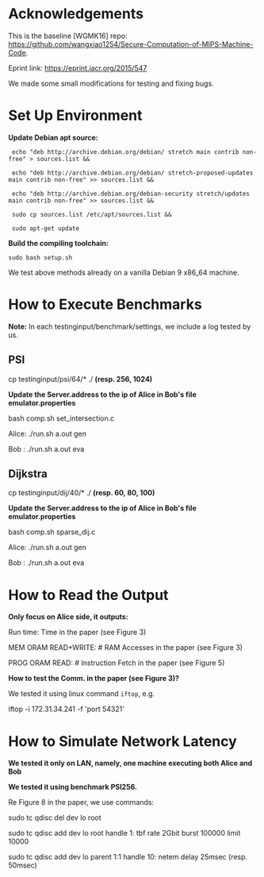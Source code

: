 # Acknowledgements

This is the baseline [WGMK16] repo: https://github.com/wangxiao1254/Secure-Computation-of-MIPS-Machine-Code.

Eprint link: https://eprint.iacr.org/2015/547

We made some small modifications for testing and fixing bugs.

# Set Up Environment

**Update Debian apt source:**

	 echo "deb http://archive.debian.org/debian/ stretch main contrib non-free" > sources.list &&

	 echo "deb http://archive.debian.org/debian/ stretch-proposed-updates main contrib non-free" >> sources.list &&

	 echo "deb http://archive.debian.org/debian-security stretch/updates main contrib non-free" >> sources.list &&

	 sudo cp sources.list /etc/apt/sources.list &&

	 sudo apt-get update

**Build the compiling toolchain:**

	sudo bash setup.sh

We test above methods already on a vanilla Debian 9 x86_64 machine.

# How to Execute Benchmarks

**Note:** In each testinginput/benchmark/settings, we include a log tested by us.

## PSI

cp testinginput/psi/64/* ./    **(resp. 256, 1024)**

**Update the Server.address to the ip of Alice in Bob's file emulator.properties**

bash comp.sh set_intersection.c

Alice: ./run.sh a.out gen

Bob : ./run.sh a.out eva

## Dijkstra

cp testinginput/dij/40/* ./    **(resp. 60, 80, 100)**

**Update the Server.address to the ip of Alice in Bob's file emulator.properties**

bash comp.sh sparse_dij.c

Alice: ./run.sh a.out gen

Bob : ./run.sh a.out eva

# How to Read the Output

**Only focus on Alice side, it outputs:**

Run time: Time in the paper (see Figure 3)

MEM ORAM READ+WRITE: # RAM Accesses in the paper (see Figure 3)

PROG ORAM READ: # Instruction Fetch in the paper (see Figure 5)

**How to test the Comm. in the paper (see Figure 3)?**

We tested it using linux command `iftop`, e.g.

iftop -i 172.31.34.241 -f 'port 54321'

# How to Simulate Network Latency

**We tested it only on LAN, namely, one machine executing both Alice and Bob**

**We tested it using benchmark PSI256.**

Re Figure 8 in the paper, we use commands:

sudo tc qdisc del dev lo root

sudo tc qdisc add dev lo root handle 1: tbf rate 2Gbit burst 100000 limit 10000

sudo tc qdisc add dev lo parent 1:1 handle 10: netem delay 25msec (resp. 50msec)
